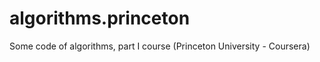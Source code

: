 algorithms.princeton
====================

Some code of algorithms, part I course (Princeton University - Coursera)